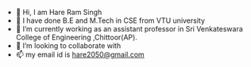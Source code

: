 - 👋 Hi, I am Hare Ram Singh
- 👀 I have done B.E and M.Tech in CSE from VTU university
- 🌱 I’m currently working as an assistant professor in Sri Venkateswara College of Engineering ,Chittoor(AP).
- 💞️ I’m looking to collaborate with
- 📫 my email id is hare2050@gmail.com

<!---
hare2050/hare2050 is a ✨ special ✨ repository because its `README.md` (this file) appears on your GitHub profile.
You can click the Preview link to take a look at your changes.
--->
